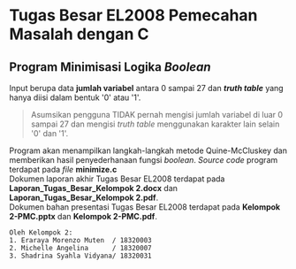 # Tugas Besar EL2008 Pemecahan Masalah dengan C

## Program Minimisasi Logika _Boolean_
Input berupa data **jumlah variabel** antara 0 sampai 27 dan _**truth table**_ yang hanya diisi dalam bentuk '0' atau '1'.
> Asumsikan pengguna TIDAK pernah mengisi jumlah variabel di luar 0 sampai 27 dan mengisi _truth table_ menggunakan karakter lain selain '0' dan '1'.

Program akan menampilkan langkah-langkah metode Quine-McCluskey dan memberikan hasil penyederhanaan fungsi _boolean_. *Source code* program terdapat pada *file* **minimize.c** <br/>
Dokumen laporan akhir Tugas Besar EL2008 terdapat pada **Laporan_Tugas_Besar_Kelompok 2.docx** dan **Laporan_Tugas_Besar_Kelompok 2.pdf**. <br/>
Dokumen bahan presentasi Tugas Besar EL2008 terdapat pada **Kelompok 2-PMC.pptx** dan **Kelompok 2-PMC.pdf**.

```
Oleh Kelompok 2:
1. Eraraya Morenzo Muten  / 18320003
2. Michelle Angelina      / 18320007
3. Shadrina Syahla Vidyana/ 18320031
```
